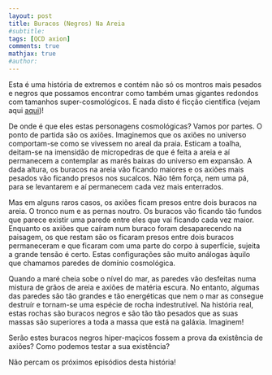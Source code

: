 ```yaml
---
layout: post
title: Buracos (Negros) Na Areia
#subtitle: 
tags: [QCD axion]
comments: true
mathjax: true
#author: 
---
```




Esta é uma história de extremos e contém não só os montros mais pesados e negros que possamos encontrar como também umas
gigantes redondos com tamanhos super-cosmológicos. E nada disto é ficção científica (vejam aqui [aqui](https://arxiv.org/pdf/2504.07890))! 

De onde é que eles estas personagens cosmológicas? Vamos por partes. O ponto de partida são os axiões. Imaginemos que
os axiões no universo comportam-se como se vivessem no areal da praia. Esticam a toalha, deitam-se na imensidão de
micropedras de que é feita a areia e aí permanecem a contemplar as marés baixas do universo em expansão.
A dada altura, os buracos na areia vão ficando maiores e os axiões mais pesados vão ficando presos nos sucalcos.
Não têm força, nem uma pá, para se levantarem e aí permanecem cada vez mais enterrados.

Mas em alguns raros casos, os axiões ficam presos entre dois buracos na areia. O tronco num e as pernas noutro. 
Os buracos vão ficando tão fundos que parece existir uma parede entre eles que vai ficando cada vez maior.
Enquanto os axiões que caíram num buraco foram desaparecendo na paisagem, os que restam são os ficaram presos 
entre dois buracos permaneceram e que ficaram com uma parte do corpo à superfície, sujeita a grande tensão é certo. 
Estas configurações são muito análogas àquilo que chamamos paredes de domínio cosmológica.

Quando a maré cheia sobe o nível do mar, as paredes vão desfeitas numa mistura de grãos de areia e axiões de matéria
escura. No entanto, algumas das paredes são tão grandes e tão energéticas que nem o mar as consegue destruír e 
tornam-se uma espécie de rocha indestrutível. Na história real, estas rochas são buracos negros e são tão tão pesados
que as suas massas são superiores a toda a massa que está na galáxia. Imaginem!

Serão estes buracos negros hiper-maçicos fossem a prova da existência de axiões? 
Como podemos testar a sua existência?

Não percam os próximos episódios desta história!

